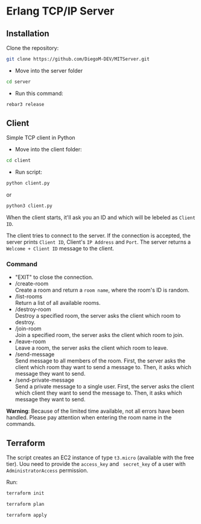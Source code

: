 # Erlang TCP/IP Server
## Installation
Clone the repository:
```bash
git clone https://github.com/DiegoM-DEV/MITServer.git
```

- Move into the server folder
```bash
cd server
```

- Run this command:
```bash
rebar3 release
```


## Client
Simple TCP client in Python
- Move into the client folder:
```bash
cd client
```
- Run script:
```bash
python client.py
```
  or
```bash
python3 client.py
```
When the client starts, it'll ask you an ID and which will be lebeled as `Client ID`.

The client tries to connect to the server. If the connection is accepted, the server prints `Client ID`, Client's `IP Address` and `Port`. The server returns a `Welcome + Client ID` message to the client.


### Command
- "EXIT" to close the connection.
- /create-room<br>
  Create a room and return a `room name`, where the room's ID is random.
- /list-rooms<br>
  Return a list of all available rooms.
- /destroy-room<br>
  Destroy a specified room, the server asks the client which room to destroy.
- /join-room<br>
  Join a specified room, the server asks the client which room to join.
- /leave-room<br>
  Leave a room, the server asks the client which room to leave.
- /send-message<br>
  Send message to all members of the room. First, the server asks the client which room thay want to send a message to. Then, it asks which message they want to send.
- /send-private-message<br>
  Send a private message to a single user. First, the server asks the client which client they want to send the message to. Then, it asks which message they want to send.<br>

**Warning**: Because of the limited time available, not all errors have been handled. Please pay attention when entering the room name in the commands.

## Terraform
The script creates an EC2 instance of type `t3.micro` (available with the free tier). Uou need to provide the `access_key` and ` secret_key` of a user with ` AdministratorAccess` permission.

Run:
 ```bash
terraform init
```
```bash
terraform plan
```
```bash
terraform apply
```
